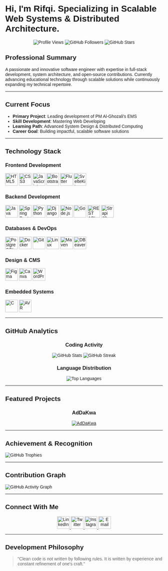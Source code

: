 # Hi, I'm Rifqi. Specializing in Scalable Web Systems & Distributed Architecture.

<div align="center">

![Profile Views](https://komarev.com/ghpvc/?username=lovaire&label=Profile%20Views&color=blueviolet&style=flat)
![GitHub Followers](https://img.shields.io/github/followers/lovaire?label=Followers&style=flat)
![GitHub Stars](https://img.shields.io/github/stars/lovaire?affiliations=OWNER%2CCOLLABORATOR&style=flat)

</div>

## Professional Summary

A passionate and innovative software engineer with expertise in full-stack development, system architecture, and open-source contributions. Currently advancing educational technology through scalable solutions while continuously expanding my technical repertoire.

---

## Current Focus

- **Primary Project**: Leading development of PM Al-Ghozali's EMS
- **Skill Development**: Mastering Web Developing
- **Learning Path**: Advanced System Design & Distributed Computing
- **Career Goal**: Building impactful, scalable software solutions

---

## Technology Stack

### Frontend Development
<p>
  <img src="https://cdn.jsdelivr.net/gh/devicons/devicon/icons/html5/html5-original.svg" alt="HTML5" width="40" height="40"/>
  <img src="https://cdn.jsdelivr.net/gh/devicons/devicon/icons/css3/css3-original.svg" alt="CSS3" width="40" height="40"/>
  <img src="https://cdn.jsdelivr.net/gh/devicons/devicon/icons/javascript/javascript-original.svg" alt="JavaScript" width="40" height="40"/>
  <img src="https://cdn.jsdelivr.net/gh/devicons/devicon/icons/bootstrap/bootstrap-original.svg" alt="Bootstrap" width="40" height="40"/>
  <img src="https://cdn.jsdelivr.net/gh/devicons/devicon/icons/flutter/flutter-original.svg" alt="Flutter" width="40" height="40"/>
  <img src="https://cdn.jsdelivr.net/gh/devicons/devicon/icons/svelte/svelte-original.svg" alt="SvelteKit" width="40" height="40"/>
</p>

### Backend Development
<p>
  <img src="https://cdn.jsdelivr.net/gh/devicons/devicon/icons/java/java-original.svg" alt="Java" width="40" height="40"/>
  <img src="https://cdn.jsdelivr.net/gh/devicons/devicon/icons/spring/spring-original.svg" alt="Spring Boot" width="40" height="40"/>
  <img src="https://cdn.jsdelivr.net/gh/devicons/devicon/icons/python/python-original.svg" alt="Python" width="40" height="40"/>
  <img src="https://cdn.jsdelivr.net/gh/devicons/devicon/icons/django/django-plain.svg" alt="Django" width="40" height="40"/>
  <img src="https://cdn.jsdelivr.net/gh/devicons/devicon/icons/nodejs/nodejs-original.svg" alt="Node.js" width="40" height="40"/>
  <img src="https://cdn.jsdelivr.net/gh/devicons/devicon/icons/go/go-original.svg" alt="Go" width="40" height="40"/>
  <img src="https://img.shields.io/badge/REST%20API-FF6C37?style=flat&logo=web&logoColor=white" alt="REST API" height="40"/>
  <img src="https://img.shields.io/badge/Strapi-4945FF?style=flat&logo=strapi&logoColor=white" alt="Strapi JS" height="40"/>
</p>

### Databases & DevOps
<p>
  <img src="https://cdn.jsdelivr.net/gh/devicons/devicon/icons/postgresql/postgresql-original.svg" alt="PostgreSQL" width="40" height="40"/>
  <img src="https://cdn.jsdelivr.net/gh/devicons/devicon/icons/docker/docker-original.svg" alt="Docker" width="40" height="40"/>
  <img src="https://cdn.jsdelivr.net/gh/devicons/devicon/icons/git/git-original.svg" alt="Git" width="40" height="40"/>
  <img src="https://cdn.jsdelivr.net/gh/devicons/devicon/icons/linux/linux-original.svg" alt="Linux" width="40" height="40"/>
  <img src="https://cdn.jsdelivr.net/gh/devicons/devicon/icons/maven/maven-original.svg" alt="Maven" width="40" height="40"/>
  <img src="https://cdn.jsdelivr.net/gh/devicons/devicon/icons/dbeaver/dbeaver-original.svg" alt="DBeaver" width="40" height="40"/>
</p>

### Design & CMS
<p>
  <img src="https://cdn.jsdelivr.net/gh/devicons/devicon/icons/figma/figma-original.svg" alt="Figma" width="40" height="40"/>
  <img src="https://cdn.jsdelivr.net/gh/devicons/devicon/icons/canva/canva-original.svg" alt="Canva" width="40" height="40"/>
  <img src="https://cdn.jsdelivr.net/gh/devicons/devicon/icons/wordpress/wordpress-original.svg" alt="WordPress" width="40" height="40"/>
</p>

### Embedded Systems
<p>
  <img src="https://cdn.jsdelivr.net/gh/devicons/devicon/icons/c/c-original.svg" alt="C" width="40" height="40"/>
  <img src="https://img.shields.io/badge/AVR-00599C?style=flat&logo=atmel&logoColor=white" alt="AVR" height="40"/>
</p>

---

## GitHub Analytics

<div align="center">

### Coding Activity
![GitHub Stats](https://github-readme-stats.vercel.app/api?username=lovaire&show_icons=true&theme=default&hide_title=true)
![GitHub Streak](https://github-readme-streak-stats.herokuapp.com/?user=lovaire&theme=default)

### Language Distribution
![Top Languages](https://github-readme-stats.vercel.app/api/top-langs/?username=lovaire&layout=compact&theme=default&langs_count=8)

</div>

---

## Featured Projects

<div align="center">

### AdDaKwa
[![AdDaKwa](https://github-readme-stats.vercel.app/api/pin/?username=lovaire&repo=addakwa&theme=default)](https://github.com/lovaire/addakwa)

</div>

---

## Achievement & Recognition

![GitHub Trophies](https://github-profile-trophy.vercel.app/?username=lovaire&theme=flat&no-frame=true&no-bg=true&margin-w=4)

---

## Contribution Graph

![GitHub Activity Graph](https://github-readme-activity-graph.vercel.app/graph?username=lovaire&theme=github)

---

## Connect With Me

<p align="center">
  <a href="https://linkedin.com/in/rifqirahmat" target="_blank">
    <img src="https://cdn.jsdelivr.net/gh/devicons/devicon/icons/linkedin/linkedin-original.svg" alt="LinkedIn" width="40" height="40"/>
  </a>
  <a href="https://twitter.com/AkadeMichie" target="_blank">
    <img src="https://cdn.jsdelivr.net/gh/devicons/devicon/icons/twitter/twitter-original.svg" alt="Twitter" width="40" height="40"/>
  </a>
  <a href="https://instagram.com/rifqirahmaat" target="_blank">
    <img src="https://img.icons8.com/fluency/48/000000/instagram-new.png" alt="Instagram" width="40" height="40"/>
  </a>
  <a href="mailto:rifqi.rahmatuloh@ui.ac.id" target="_blank">
    <img src="https://img.icons8.com/fluency/48/000000/gmail.png" alt="Email" width="40" height="40"/>
  </a>
</p>

---

## Development Philosophy

> "Clean code is not written by following rules. It is written by experience and constant refinement of one's craft."

<style>
  @import url('https://fonts.googleapis.com/css2?family=Plus+Jakarta+Sans:wght@300;400;500;600;700&display=swap');
  
  * {
    font-family: 'Plus Jakarta Sans', sans-serif;
  }
</style>
